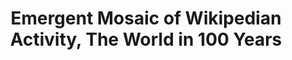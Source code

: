 ---
dateStart: 2011-01-01
dateEnd: 2011-01-01
title: "Emergent Mosaic of Wikipedian Activity, The World in 100 Years"
venue: "ARS Electronica Museum"
organizer:
credit:
city: Linz
state:
country: Austria
pdfLink:
venueImages:
 - sm: image01.sm.jpg
   lg: image01.lg.jpg
 - sm: image02.sm.jpg
   lg: image02.lg.jpg
 - sm: image03.sm.jpg
   lg: image03.lg.jpg
 - sm: image04.sm.jpg
   lg: image04.lg.jpg
 - sm: image05.sm.jpg
   lg: image05.lg.jpg
 - sm: image06.sm.jpg
   lg: image06.lg.jpg
 - sm: image07.sm.jpg
   lg: image07.lg.jpg
---